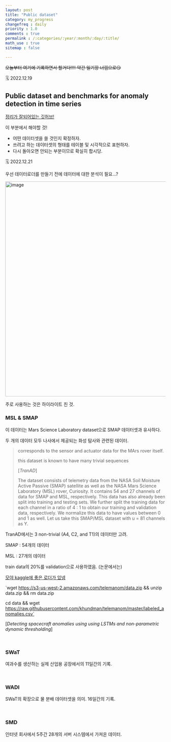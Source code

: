 ```yaml
---
layout: post
title: "Public dataset"
category: my_progress
changefreq : daily
priority : 1.0
comments : true
permalink : /:categories/:year/:month/:day/:title/
math_use : true
sitemap : false

---
```


~~오늘부터 여기에 기록하면서 할거다!!!! 약간 일기장 너낌으로😏~~

🗓️ 2022.12.19

## Public dataset and benchmarks for anomaly detection in time series

[정리가 잘되어있는 깃허브!](https://github.com/zamanzadeh/ts-anomaly-benchmark)

이 부분에서 해야할 것!

- 어떤 데이터셋을 쓸 것인지 확정하자.
- 쓰려고 하는 데이터셋의 형태를 테이블 및 시각적으로 표현하자.
- 다시 돌아오면 안되는 부분이므로 확실히 합시당.

🗓️ 2022.12.21

우선 데이터로더를 만들기 전에 데이터에 대한 분석이 필요...?

<img width="675" alt="image" src="https://user-images.githubusercontent.com/85778937/208831756-0f0547b9-04de-4448-86a8-ea7fff1698f6.png">

주로 사용하는 것은 하이라이트 친 것.

### MSL & SMAP

이 데이터는 Mars Science Laboratory dataset으로 SMAP 데이터셋과 유사하다. 

두 개의 데이터 모두 나사에서 제공되는 화성 탐사와 관련된 데이터.

> corresponds to the sensor and actuator data for the MArs rover itself.
>
> this dataset is known to have many trivial sequences
>
> [*TranAD*]
>
> The dataset consists of telemetry data from the NASA Soil Moisture Active Passive (SMAP) satellite as well as the NASA Mars Science Laboratory (MSL) rover, Curiosity. It contains 54 and 27 channels of data for SMAP and MSL, respectively. This data has also already been split into training and testing sets. We further split the training data for each channel in a ratio of 4 : 1 to obtain our training and validation data, respectively. We normalize this data to have values between 0 and 1 as well. Let us take this SMAP/MSL dataset with u = 81 channels as Y.

TranAD에서는 3 non-trivial (A4, C2, and T1)의 데이터만 고려.

SMAP : 54개의 데이터

MSL : 27개의 데이터

train data의 20%를 validation으로 사용하였음. (논문에서는)

[모야 kaggle에 좋은 로더가 있넹](https://www.kaggle.com/code/patrickfleith/smap-msl-let-s-get-started)

`wget https://s3-us-west-2.amazonaws.com/telemanom/data.zip && unzip data.zip && rm data.zip

cd data && wget https://raw.githubusercontent.com/khundman/telemanom/master/labeled_anomalies.csv`

[*Detecting spacecraft anomalies using using LSTMs and non-parametric dynamic thresholding*]

<br>

### SWaT

여과수를 생산하는 실제 산업용 공장에서의 11일간의 기록.

<br>

### WADI

SWaT의 확장으로 물 분배 데이터셋을 의미. 16일간의 기록.

<br>

### SMD

인터넷 회사에서 5주간 28개의 서버 시스템에서 가져온 데이터.